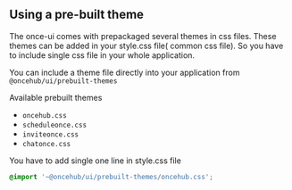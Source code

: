 ## Using a pre-built theme

The once-ui comes with prepackaged several themes in css files. These themes can be added in your style.css file( common css file). So you have to include single css file in your whole application.

You can include a theme file directly into your application from `@oncehub/ui/prebuilt-themes`

Available prebuilt themes

- `oncehub.css`
- `scheduleonce.css`
- `inviteonce.css`
- `chatonce.css`

You have to add single one line in style.css file

```css
@import '~@oncehub/ui/prebuilt-themes/oncehub.css';
```
